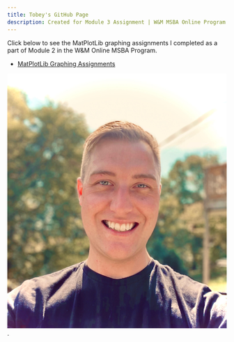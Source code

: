 ```yaml
---
title: Tobey's GitHub Page
description: Created for Module 3 Assignment | W&M MSBA Online Program
---
```


Click below to see the MatPlotLib graphing assignments I completed as a part of Module 2 in the W&M Online MSBA Program.

- [MatPlotLib Graphing Assignments](/just_for_fun)

![My Profile Picture](/pics/profile-pic.jpg)
.
